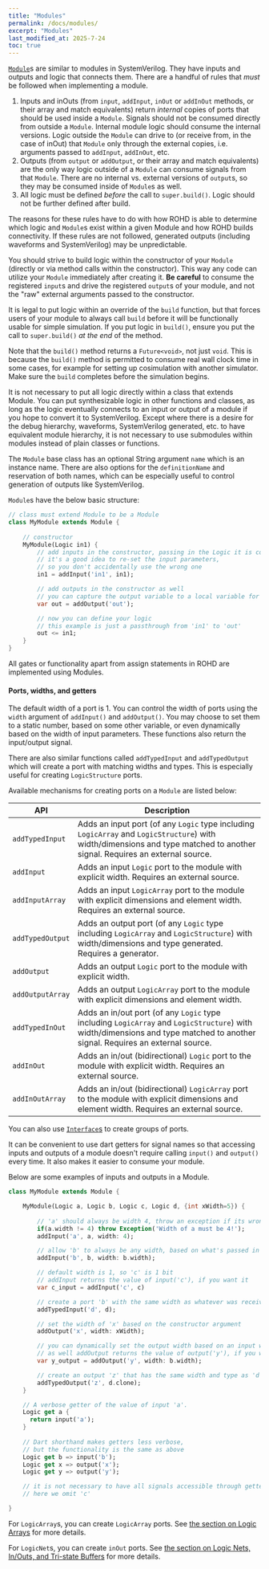 ```yaml
---
title: "Modules"
permalink: /docs/modules/
excerpt: "Modules"
last_modified_at: 2025-7-24
toc: true
---
```


[`Module`](https://intel.github.io/rohd/rohd/Module-class.html)s are similar to modules in SystemVerilog.  They have inputs and outputs and logic that connects them.  There are a handful of rules that *must* be followed when implementing a module.

1. Inputs and inOuts (from `input`, `addInput`, `inOut` or `addInOut` methods, or their array and match equivalents) return *internal* copies of ports that should be used inside a `Module`.  Signals should not be consumed directly from outside a `Module`.  Internal module logic should consume the internal versions.  Logic outside the `Module` can drive to (or receive from, in the case of inOut) that `Module` only through the external copies, i.e. arguments passed to `addInput`, `addInOut`, etc.
2. Outputs (from `output` or `addOutput`, or their array and match equivalents) are the only way logic outside of a `Module` can consume signals from that `Module`.  There are no internal vs. external versions of `output`s, so they may be consumed inside of `Module`s as well.
3. All logic must be defined *before* the call to `super.build()`.  Logic should not be further defined after build.

The reasons for these rules have to do with how ROHD is able to determine which logic and `Module`s exist within a given Module and how ROHD builds connectivity.  If these rules are not followed, generated outputs (including waveforms and SystemVerilog) may be unpredictable.

You should strive to build logic within the constructor of your `Module` (directly or via method calls within the constructor).  This way any code can utilize your `Module` immediately after creating it.  **Be careful** to consume the registered `input`s and drive the registered `output`s of your module, and not the "raw" external arguments passed to the constructor.

It is legal to put logic within an override of the `build` function, but that forces users of your module to always call `build` before it will be functionally usable for simple simulation.  If you put logic in `build()`, ensure you put the call to `super.build()` *at the end* of the method.

Note that the `build()` method returns a `Future<void>`, not just `void`.  This is because the `build()` method is permitted to consume real wall clock time in some cases, for example for setting up cosimulation with another simulator.  Make sure the `build` completes before the simulation begins.

It is not necessary to put all logic directly within a class that extends Module.  You can put synthesizable logic in other functions and classes, as long as the logic eventually connects to an input or output of a module if you hope to convert it to SystemVerilog.  Except where there is a desire for the debug hierarchy, waveforms, SystemVerilog generated, etc. to have equivalent module hierarchy, it is not necessary to use submodules within modules instead of plain classes or functions.

The `Module` base class has an optional String argument `name` which is an instance name.  There are also options for the `definitionName` and reservation of both names, which can be especially useful to control generation of outputs like SystemVerilog.

`Module`s have the below basic structure:

```dart
// class must extend Module to be a Module
class MyModule extends Module {
    
    // constructor
    MyModule(Logic in1) {
        // add inputs in the constructor, passing in the Logic it is connected to
        // it's a good idea to re-set the input parameters, 
        // so you don't accidentally use the wrong one
        in1 = addInput('in1', in1);

        // add outputs in the constructor as well
        // you can capture the output variable to a local variable for use
        var out = addOutput('out');

        // now you can define your logic
        // this example is just a passthrough from 'in1' to 'out'
        out <= in1;
    }
}
```

All gates or functionality apart from assign statements in ROHD are implemented using Modules.

#### Ports, widths, and getters

The default width of a port is 1.  You can control the width of ports using the `width` argument of `addInput()` and `addOutput()`.  You may choose to set them to a static number, based on some other variable, or even dynamically based on the width of input parameters.  These functions also return the input/output signal.

There are also similar functions called `addTypedInput` and `addTypedOutput` which will create a port with matching widths and types.  This is especially useful for creating `LogicStructure` ports.

Available mechanisms for creating ports on a `Module` are listed below:

| API                | Description                                                                                                      |
|--------------------|------------------------------------------------------------------------------------------------------------------|
| `addTypedInput`    | Adds an input port (of any `Logic` type including `LogicArray` and `LogicStructure`) with width/dimensions and type matched to another signal. Requires an external source. |
| `addInput`         | Adds an input `Logic` port to the module with explicit width. Requires an external source. |
| `addInputArray`    | Adds an input `LogicArray` port to the module with explicit dimensions and element width. Requires an external source. |
| `addTypedOutput`   | Adds an output port (of any `Logic` type including `LogicArray` and `LogicStructure`) with width/dimensions and type generated. Requires a generator. |
| `addOutput`        | Adds an output `Logic` port to the module with explicit width. |
| `addOutputArray`   | Adds an output `LogicArray` port to the module with explicit dimensions and element width. |
| `addTypedInOut`    | Adds an in/out port (of any `Logic` type including `LogicArray` and `LogicStructure`) with width/dimensions and type matched to another signal. Requires an external source. |
| `addInOut`         | Adds an in/out (bidirectional) `Logic` port to the module with explicit width. Requires an external source. |
| `addInOutArray`    | Adds an in/out (bidirectional) `LogicArray` port to the module with explicit dimensions and element width. Requires an external source. |

You can also use [`Interface`s](https://intel.github.io/rohd-website/docs/interfaces/) to create groups of ports.

It can be convenient to use dart getters for signal names so that accessing inputs and outputs of a module doesn't require calling `input()` and `output()` every time.  It also makes it easier to consume your module.

Below are some examples of inputs and outputs in a Module.

```dart
class MyModule extends Module {

    MyModule(Logic a, Logic b, Logic c, Logic d, {int xWidth=5}) {
        
        // 'a' should always be width 4, throw an exception if its wrong
        if(a.width != 4) throw Exception('Width of a must be 4!');
        addInput('a', a, width: 4);

        // allow 'b' to always be any width, based on what's passed in
        addInput('b', b, width: b.width);

        // default width is 1, so 'c' is 1 bit
        // addInput returns the value of input('c'), if you want it
        var c_input = addInput('c', c)

        // create a port 'b' with the same width as whatever was received
        addTypedInput('d', d);

        // set the width of 'x' based on the constructor argument
        addOutput('x', width: xWidth);

        // you can dynamically set the output width based on an input width, 
        // as well addOutput returns the value of output('y'), if you want it
        var y_output = addOutput('y', width: b.width);

        // create an output 'z' that has the same width and type as 'd'.
        addTypedOutput('z', d.clone);
    }

    // A verbose getter of the value of input 'a'.
    Logic get a {
      return input('a');
    }
    
    // Dart shorthand makes getters less verbose, 
    // but the functionality is the same as above
    Logic get b => input('b');
    Logic get x => output('x');
    Logic get y => output('y');

    // it is not necessary to have all signals accessible through getters, 
    // here we omit 'c'

}
```

For `LogicArray`s, you can create `LogicArray` ports.  See [the section on Logic Arrays](https://intel.github.io/rohd-website/docs/logic-arrays/) for more details.

For `LogicNet`s, you can create `inOut` ports.  See [the section on Logic Nets, In/Outs, and Tri-state Buffers](https://intel.github.io/rohd-website/docs/logic-nets/) for more details.

